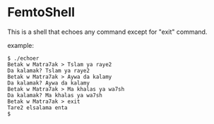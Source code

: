 # FemtoShell

This is a shell that echoes any command except for "exit" command.

example:
```
$ ./echoer 
Betak w Matra7ak > Tslam ya raye2
Da kalamak? Tslam ya raye2
Betak w Matra7ak > Aywa da kalamy
Da kalamak? Aywa da kalamy
Betak w Matra7ak > Ma khalas ya wa7sh
Da kalamak? Ma khalas ya wa7sh
Betak w Matra7ak > exit
Tare2 elsalama enta
$
```
